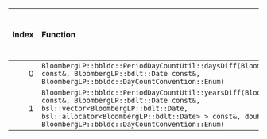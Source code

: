 |   Index | Function                                                                                                                                                                                                                                                         |   Difference in number of lines |   Function size difference in bytes | Disassembly                                                            |   Number of lines in `assume` build |   Number of bytes in `assume` build |   Number of lines in `none` build |   Number of bytes in `none` build |
|--------:|:-----------------------------------------------------------------------------------------------------------------------------------------------------------------------------------------------------------------------------------------------------------------|--------------------------------:|------------------------------------:|:-----------------------------------------------------------------------|------------------------------------:|------------------------------------:|----------------------------------:|----------------------------------:|
|       0 | `BloombergLP::bbldc::PeriodDayCountUtil::daysDiff(BloombergLP::bdlt::Date const&, BloombergLP::bdlt::Date const&, BloombergLP::bbldc::DayCountConvention::Enum)`                                                                                                 |                              -2 |                                   0 | [Assumed](0.assume.s.txt), [Ignored](0.none.s.txt), [Diff](0.diff.txt) |                                  16 |                             4214064 |                                16 |                           4214064 |
|       1 | `BloombergLP::bbldc::PeriodDayCountUtil::yearsDiff(BloombergLP::bdlt::Date const&, BloombergLP::bdlt::Date const&, bsl::vector<BloombergLP::bdlt::Date, bsl::allocator<BloombergLP::bdlt::Date> > const&, double, BloombergLP::bbldc::DayCountConvention::Enum)` |                              -3 |                                   0 | [Assumed](1.assume.s.txt), [Ignored](1.none.s.txt), [Diff](1.diff.txt) |                                  16 |                             4214096 |                                16 |                           4214096 |